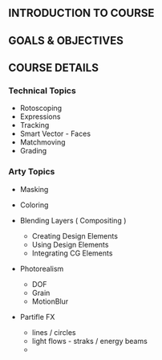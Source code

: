 ## INTRODUCTION TO COURSE

## GOALS & OBJECTIVES

## COURSE DETAILS


### Technical Topics
- Rotoscoping
- Expressions
- Tracking
- Smart Vector - Faces
- Matchmoving
- Grading

### Arty Topics
- Masking
- Coloring  
- Blending Layers ( Compositing )
    - Creating Design Elements
    - Using Design Elements
    - Integrating CG Elements

- Photorealism
    - DOF
    - Grain
    - MotionBlur

- Partifle FX
    - lines / circles
    - light flows - straks / energy beams
    - 







